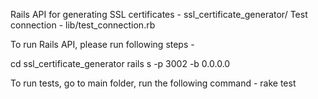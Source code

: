 Rails API for generating SSL certificates - ssl_certificate_generator/
Test connection - lib/test_connection.rb

To run Rails API, please run following steps -

cd ssl_certificate_generator
rails s -p 3002 -b 0.0.0.0

To run tests, go to main folder, run the following command -
rake test
